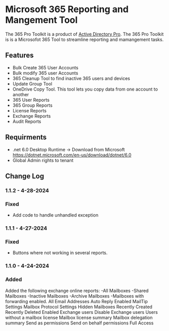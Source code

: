 # Microsoft 365 Reporting and Mangement Tool

The 365 Pro Toolkit is a product of [Active Directory Pro](https://activedirectorypro.com). The 365 Pro Toolkit is is a Microsofot 365 Tool to streamline reporting and mamangement tasks. 

## Features
- Bulk Create 365 User Accounts
- Bulk modify 365 user Accounts
- 365 Cleanup Tool to find inactive 365 users and devices
- Update Group Tool
- OneDrive Copy Tool. This tool lets you copy data from one account to another
- 365 User Reports
- 365 Group Reports
- License Reports
- Exchange Reports
- Audit Reports

## Requirments
- .net 6.0 Desktop Runtime -> Download from Microsoft https://dotnet.microsoft.com/en-us/download/dotnet/6.0
- Global Admin rights to tenant

## Change Log
### 1.1.2 - 4-28-2024
### Fixed
- Add code to handle unhandled exception

### 1.1.1 - 4-27-2024
### Fixed
- Buttons where not working in several reports.

### 1.1.0 - 4-24-2024
### Added
Added the following exchange online reports:
-All Mailboxes
-Shared Mailboxes
-Inactive Mailboxes
-Archive Mailboxes
-Mailboxes with forwarding enabled.
All Email Addresses
Auto Reply Enabled
MailTip Settings
Mailbox Protocol Settings
Hidden Mailboxes
Recently Created
Recently Deleted
Enabled Exchange users
Disable Exchange users
Users without a mailbox license
Mailbox license summary
Mailbox delegation summary
Send as permissions
Send on behalf permissions
Full Access








